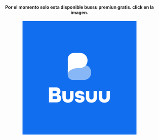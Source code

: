 <!DOCTYPE html>
<html lang="en">
<head>
    <meta charset="UTF-8">
    <meta http-equiv="X-UA-Compatible" content="IE=edge">
    <meta name="viewport" content="width=device-width, initial-scale=1.0">
    <title>Apps</title>
</head>
<body>
    <center><h4>Por el momento solo esta disponible bussu premiun gratis.
    click en la imagen.</center></h4>
    <center><a href="file:///C:/Users/Equipo/Desktop/PROGRAMACION/pagina%20web/Bussu.html"> <img src="education/busuu.jpg"></a></center>

</body>
</html>
